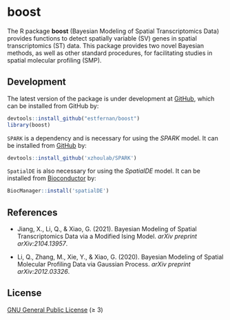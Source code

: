 boost
=====

<!-- [![Build Status][gha-icon]][gha-url] -->

The R package **boost** (Bayesian Modeling of Spatial Transcriptomics Data)
provides functions to detect spatially variable (SV) genes in 
spatial transcriptomics (ST) data. This package provides two novel Bayesian 
methods, as well as other standard procedures, for facilitating studies in 
spatial molecular profiling (SMP).

## Development

The latest version of the package is under development at [GitHub][github-url],
which can be installed from GitHub by:

```R
devtools::install_github("estfernan/boost")
library(boost)
```

`SPARK` is a dependency and is necessary for using the *SPARK* model. 
It can be installed from [GitHub][spark-url] by:

```R
devtools::install_github('xzhoulab/SPARK')
```

`SpatialDE` is also necessary for using the *SpatialDE* model. 
It can be installed from [Bioconductor][spatialde-url] by:

```R
BiocManager::install('spatialDE')
```

## References

- Jiang, X., Li, Q., & Xiao, G. (2021).
  Bayesian Modeling of Spatial Transcriptomics Data via a Modified Ising Model. 
  *arXiv preprint arXiv:2104.13957*.

- Li, Q., Zhang, M., Xie, Y., & Xiao, G. (2020). 
  Bayesian Modeling of Spatial Molecular Profiling Data via Gaussian Process. 
  *arXiv preprint arXiv:2012.03326*.

## License

[GNU General Public License][gpl] (≥ 3)

[gha-icon]: https://github.com/estfernan/boost/workflows/R-CMD-check/badge.svg
[gha-url]: https://github.com/estfernan/boost/actions
[github-url]: https://github.com/estfernan/boost
[spark-url]: https://github.com/xzhoulab/SPARK
[spatialde-url]: https://bioconductor.org/packages/release/bioc/html/spatialDE.html
[gpl]: https://www.gnu.org/licenses/
